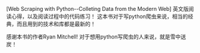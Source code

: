 [Web Scraping with Python--Colleting Data from the Modern Web] 英文版阅读心得，以及阅读过程中的代码练习！
这本书对于写python爬虫来说，相当的经典，而且用到的技术和库都是最新的！

感谢本书的作者Ryan Mitchell! 对于想用python写爬虫的人来说，就是雪中送炭！